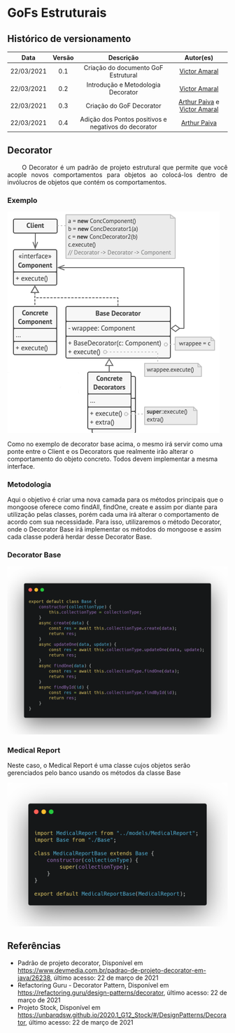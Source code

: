 # GoFs Estruturais

## Histórico de versionamento

|    Data    | Versão |                    Descrição                     |                                              Autor(es)                                              |
| :--------: | :----: | :----------------------------------------------: | :-------------------------------------------------------------------------------------------------: |
| 22/03/2021 |  0.1   |             Criação do documento GoF Estrutural             | [Victor Amaral](https://github.com/victoramaralc) |
| 22/03/2021 |  0.2   |             Introdução e Metodologia Decorator      | [Victor Amaral](https://github.com/victoramaralc) |
| 22/03/2021 |  0.3   |             Criação do GoF Decorator            | [Arthur Paiva](https://github.com/ArthurPaivaT) e [Victor Amaral](https://github.com/victoramaralc) |
| 22/03/2021 |  0.4   |             Adição dos Pontos positivos e negativos do decorator   | [Arthur Paiva](https://github.com/ArthurPaivaT) |


## Decorator
<p style="text-align: justify;"> &emsp;&emsp;
O Decorator é um padrão de projeto estrutural que permite que você acople novos comportamentos para objetos ao colocá-los dentro de invólucros de objetos que contém os comportamentos.
</p>

### Exemplo

![decoratorExample](../assets/images/05-padroesDeProjeto/GoFEstrutural/decoratorExample.png)

Como no exemplo de decorator base acima, o mesmo irá servir como uma ponte entre o Client e os Decorators que realmente irão alterar o comportamento do objeto concreto. Todos devem implementar a mesma interface.

### Metodologia 

Aqui o objetivo é criar uma nova camada para os métodos principais que o mongoose oferece como findAll, findOne, create e assim por diante para utilização pelas classes, porém cada uma irá alterar o comportamento de acordo com sua necessidade. Para isso, utilizaremos o método Decorator, onde o Decorator Base irá implementar os métodos do mongoose e assim cada classe poderá herdar desse Decorator Base.

### Decorator Base

![decoratorBase](../assets/images/05-padroesDeProjeto/GoFEstrutural/decoratorBase.png)

### Medical Report

Neste caso, o Medical Report é uma classe cujos objetos serão gerenciados pelo banco usando os métodos da classe Base

![decoratorWindow](../assets/images/05-padroesDeProjeto/GoFEstrutural/decoratorWindow.png)

## Referências

- Padrão de projeto decorator, Disponível em <https://www.devmedia.com.br/padrao-de-projeto-decorator-em-java/26238>, último acesso: 22 de março de 2021
- Refactoring Guru - Decorator Pattern, Disponível em <https://refactoring.guru/design-patterns/decorator>, último acesso: 22 de março de 2021
- Projeto Stock, Disponível em <https://unbarqdsw.github.io/2020.1_G12_Stock/#/DesignPatterns/Decorator>, último acesso: 22 de março de 2021
